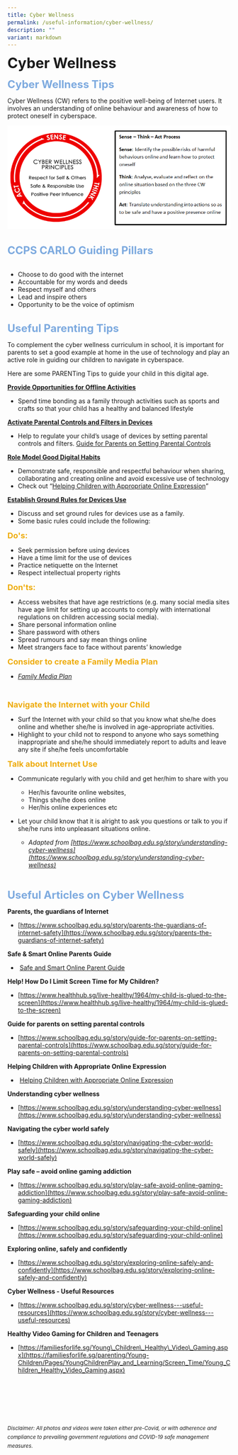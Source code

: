 ```yaml
---
title: Cyber Wellness
permalink: /useful-information/cyber-wellness/
description: ""
variant: markdown
---
```

<b><font size="6">Cyber Wellness</font></b>

<b><font size="5" color="#7daadf">Cyber Wellness Tips</font></b>

Cyber Wellness (CW) refers to the positive well-being of Internet users. It involves an understanding of online behaviour and awareness of how to protect oneself in cyberspace.

	
![](/images/Useful%20Information/Cyber%20Wellness%201.png)


<br>
<b><font size="5" color="#7daadf">CCPS CARLO Guiding Pillars</font></b>
<br><br>

*   Choose to do good with the internet
*   Accountable for my words and deeds
*   Respect myself and others
*   Lead and inspire others
*   Opportunity to be the voice of optimism

<br>
<b><font size="5" color="#7daadf">Useful Parenting Tips</font></b>

To complement the cyber wellness curriculum in school, it is important for parents to set a good example at home in the use of technology and play an active role in guiding our children to navigate in cyberspace.  
  
Here are some PARENTing Tips to guide your child in this digital age.  
  
<b><u>Provide Opportunities for Offline Activities</u></b>

*   Spend time bonding as a family through activities such as sports and crafts so that your child has a healthy and balanced lifestyle

<b><u>Activate Parental Controls and Filters in Devices</u></b>

*   Help to regulate your child’s usage of devices by setting parental controls and filters. [Guide for Parents on Setting Parental Controls](https://www.schoolbag.edu.sg/story/guide-for-parents-on-setting-parental-controls)

  
<b><u>Role Model Good Digital Habits</u></b>

*   Demonstrate safe, responsible and respectful behaviour when sharing, collaborating and creating online and avoid excessive use of technology
*   Check out&nbsp;“[Helping Children with Appropriate Online Expression](/files/Forms%20and%20Guides/Useful%20Information%20-%20Helping%20Children%20with%20Appropriate%20Online%20Expression.pdf)”

<b><u>Establish Ground Rules for Devices Use</u></b>

 *   Discuss and set ground rules for devices use as a family.
 *   Some basic rules could include the following:

<b><font size="4" color="#eeac0d">Do's:</font></b>
* Seek permission before using devices
* Have a time limit for the use of devices
* Practice netiquette on the Internet
* Respect intellectual property rights

<b><font size="4" color="#eeac0d">Don'ts:</font></b>
* Access websites that have age restrictions (e.g. many social media sites have age limit for setting up accounts to comply with international regulations on children accessing social media).
* Share personal information online
* Share password with others
* Spread rumours and say mean things online
* Meet strangers face to face without parents’ knowledge

<b><font size="4" color="#eeac0d">Consider to create a Family Media Plan</font></b>
* <em><a href="https://www.healthychildren.org/English/fmp/Pages/MediaPlan.aspx?_ga=2.3158520.957048614.1668416772-730791189.1668416771&amp;_gl=1*12wclbc*_ga*NzMwNzkxMTg5LjE2Njg0MTY3NzE.*_ga_FD9D3XZVQQ*MTY2ODQxNjc3MS4xLjAuMTY2ODQxNjc3MS4wLjAuMA..">Family Media Plan</a></em>
<br>

<b><font size="4" color="#eeac0d">Navigate the Internet with your Child</font></b>

*   Surf the Internet with your child so that you know what she/he does online and whether she/he is involved in age-appropriate activities.
*   Highlight to your child not to respond to anyone who says something inappropriate and she/he should immediately report to adults and leave any site if she/he feels uncomfortable

<b><font size="4" color="#eeac0d">Talk about Internet Use</font></b>

*   Communicate regularly with you child and get her/him to share with you

     *   Her/his favourite online websites,
     *   Things she/he does online
     *   Her/his online experiences etc
 
*   Let your child know that it is alright to ask you questions or talk to you if she/he runs into unpleasant situations online. 
    *   _Adapted from&nbsp;[https://www.schoolbag.edu.sg/story/understanding-cyber-wellness](https://www.schoolbag.edu.sg/story/understanding-cyber-wellness)_

 <br>

<b><font size="5" color="#7daadf">Useful Articles on Cyber Wellness</font></b>
	
<b>Parents, the guardians of Internet</b>

*   [https://www.schoolbag.edu.sg/story/parents-the-guardians-of-internet-safety](https://www.schoolbag.edu.sg/story/parents-the-guardians-of-internet-safety)

  
<b>Safe &amp; Smart Online Parents Guide</b>

*   &nbsp;[Safe and Smart Online Parent Guide](/files/Forms%20and%20Guides/Useful%20Information%20-%20Safe%20and%20Smart%20Online%20Parent%20Guide.pdf)

  
<b>Help! How Do I Limit Screen Time for My Children?</b>

*   [https://www.healthhub.sg/live-healthy/1964/my-child-is-glued-to-the-screen](https://www.healthhub.sg/live-healthy/1964/my-child-is-glued-to-the-screen)

  
<b>Guide for parents on setting parental controls</b>

*   [https://www.schoolbag.edu.sg/story/guide-for-parents-on-setting-parental-controls](https://www.schoolbag.edu.sg/story/guide-for-parents-on-setting-parental-controls)

  
<b>Helping Children with Appropriate Online Expression</b>

*   &nbsp;[Helping Children with Appropriate Online Expression](/files/Forms%20and%20Guides/Useful%20Information%20-%20Helping%20Children%20with%20Appropriate%20Online%20Expression.pdf)

  
<b>Understanding cyber wellness</b>

*   [https://www.schoolbag.edu.sg/story/understanding-cyber-wellness](https://www.schoolbag.edu.sg/story/understanding-cyber-wellness)

  
<b>Navigating the cyber world safely</b>
 
*   [https://www.schoolbag.edu.sg/story/navigating-the-cyber-world-safely](https://www.schoolbag.edu.sg/story/navigating-the-cyber-world-safely)

  
<b>Play safe – avoid online gaming addiction</b>

*   [https://www.schoolbag.edu.sg/story/play-safe-avoid-online-gaming-addiction](https://www.schoolbag.edu.sg/story/play-safe-avoid-online-gaming-addiction)

  
<b>Safeguarding your child online</b>

*   [https://www.schoolbag.edu.sg/story/safeguarding-your-child-online](https://www.schoolbag.edu.sg/story/safeguarding-your-child-online)

  
<b>Exploring online, safely and confidently</b>

*   [https://www.schoolbag.edu.sg/story/exploring-online-safely-and-confidently](https://www.schoolbag.edu.sg/story/exploring-online-safely-and-confidently)

  
<b>Cyber Wellness - Useful Resources</b>

*   [https://www.schoolbag.edu.sg/story/cyber-wellness---useful-resources](https://www.schoolbag.edu.sg/story/cyber-wellness---useful-resources)

  
<b>Healthy Video Gaming for Children and Teenagers</b>

*   [https://familiesforlife.sg/Young\_Children\_Healthy\_Video\_Gaming.aspx](https://familiesforlife.sg/parenting/Young-Children/Pages/YoungChildrenPlay_and_Learning/Screen_Time/Young_Children_Healthy_Video_Gaming.aspx)



<br><br><br><br><br><br>
<sup>_Disclaimer: All photos and videos were taken either pre-Covid, or with adherence and compliance to prevailing government regulations and COVID-19 safe management measures._</sup>